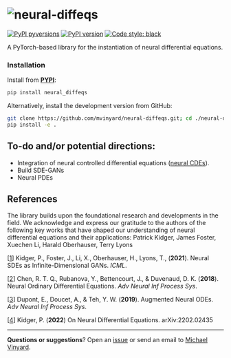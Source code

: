 # ![neural-diffeqs](/docs/assets/neural-diffeqs.logo.svg)

[![PyPI pyversions](https://img.shields.io/pypi/pyversions/neural_diffeqs.svg)](https://pypi.python.org/pypi/neural_diffeqs/)
[![PyPI version](https://badge.fury.io/py/neural_diffeqs.svg)](https://badge.fury.io/py/neural_diffeqs)
[![Code style: black](https://img.shields.io/badge/code%20style-black-000000.svg)](https://github.com/psf/black)

A PyTorch-based library for the instantiation of neural differential equations.

### Installation

Install from [**PYPI**](https://pypi.org/project/neural-diffeqs/):
```python
pip install neural_diffeqs
```

Alternatively, install the development version from GitHub:
```BASH
git clone https://github.com/mvinyard/neural-diffeqs.git; cd ./neural-diffeqs
pip install -e .
```

## To-do and/or potential directions:
* Integration of neural controlled differential equations ([neural CDEs](https://github.com/patrick-kidger/torchcde)).
* Build SDE-GANs
* Neural PDEs

## References
The library builds upon the foundational research and developments in the field. We acknowledge and express our gratitude to the authors of the following key works that have shaped our understanding of neural differential equations and their applications:
Patrick Kidger, James Foster, Xuechen Li, Harald Oberhauser, Terry Lyons

[[1](https://arxiv.org/abs/2102.03657)] Kidger, P., Foster, J., Li, X., Oberhauser, H., Lyons, T., (**2021**). Neural SDEs as Infinite-Dimensional GANs. *ICML*.

[[2](https://arxiv.org/abs/1806.07366)] Chen, R. T. Q., Rubanova, Y., Bettencourt, J., & Duvenaud, D. K. (**2018**). Neural Ordinary Differential Equations. *Adv Neural Inf Process Sys*.

[[3](https://arxiv.org/abs/1904.01681)] Dupont, E., Doucet, A., & Teh, Y. W. (**2019**). Augmented Neural ODEs. *Adv Neural Inf Process Sys*.

[[4](https://arxiv.org/abs/2202.02435)] Kidger, P. (**2022**) On Neural Differential Equations. arXiv:2202.02435

---
**Questions or suggestions**? Open an [issue](https://github.com/mvinyard/neural-diffeqs/issues/new) or send an email to [Michael Vinyard](mailto:mvinyard.ai@gmail.com).
